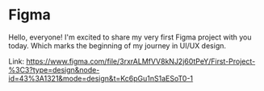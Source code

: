 # Figma
Hello, everyone! I'm excited to share my very first Figma project with you today. Which marks the beginning of my journey in UI/UX design.

Link: https://www.figma.com/file/3rxrALMfVV8kNJ2j60tPeY/First-Project-%3C3?type=design&node-id=43%3A1321&mode=design&t=Kc6pGu1nS1aESoT0-1
